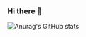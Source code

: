 ### Hi there 👋

![Anurag's GitHub stats](https://github-readme-stats.vercel.app/api?edersonrdg=anuraghazra&hide=contribs,prs)


<!--
**edersonrdg/edersonrdg** is a ✨ _special_ ✨ repository because its `README.md` (this file) appears on your GitHub profile.

Here are some ideas to get you started:

- 🔭 I’m currently working on ...
- 🌱 I’m currently learning ...
- 👯 I’m looking to collaborate on ...
- 🤔 I’m looking for help with ...
- 💬 Ask me about ...
- 📫 How to reach me: ...
- 😄 Pronouns: ...
- ⚡ Fun fact: ...
-->
